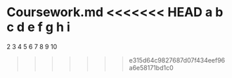 Coursework.md
<<<<<<< HEAD
a
b
c
d
e
f
g
h
i
=======
2
3
4
5
6
7
8
9
10
>>>>>>> e315d64c9827687d07f434eef96a6e58171bd1c0
